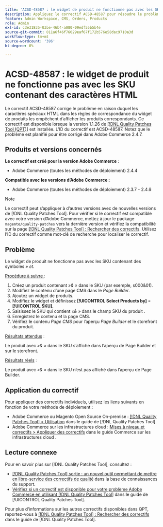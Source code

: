 ```yaml
---
title: 'ACSD-48587 : le widget de produit ne fonctionne pas avec les SKU contenant des caractères HTML'
description: Appliquez le correctif ACSD-48587 pour résoudre le problème d’Adobe Commerce en raison duquel les caractères spéciaux HTML dans les règles de correspondance du widget de produits les empêchent d’afficher les produits correspondants.
feature: Admin Workspace, CMS, Orders, Products
role: Admin
exl-id: c3e31835-03be-46b4-a080-09edf55b5b4e
source-git-commit: 011a6f46f76029eaf67f172b576e58dac9710a3d
workflow-type: tm+mt
source-wordcount: '396'
ht-degree: 0%

---
```


# ACSD-48587 : le widget de produit ne fonctionne pas avec les SKU contenant des caractères HTML

Le correctif ACSD-48587 corrige le problème en raison duquel les caractères spéciaux HTML dans les règles de correspondance du widget de produits les empêchent d’afficher les produits correspondants. Ce correctif est disponible lorsque la version 1.1.26 de [[!DNL Quality Patches Tool (QPT)]](https://experienceleague.adobe.com/fr/docs/commerce-operations/tools/quality-patches-tool/quality-patches-tool-to-self-serve-quality-patches) est installée. L’ID du correctif est ACSD-48587. Notez que le problème est planifié pour être corrigé dans Adobe Commerce 2.4.7.

## Produits et versions concernés

**Le correctif est créé pour la version Adobe Commerce :**

* Adobe Commerce (toutes les méthodes de déploiement) 2.4.4

**Compatible avec les versions d’Adobe Commerce :**

* Adobe Commerce (toutes les méthodes de déploiement) 2.3.7 - 2.4.6

>[!NOTE]
>
>Le correctif peut s’appliquer à d’autres versions avec de nouvelles versions de [!DNL Quality Patches Tool]. Pour vérifier si le correctif est compatible avec votre version d’Adobe Commerce, mettez à jour le package `magento/quality-patches` vers la dernière version et vérifiez la compatibilité sur la page [[!DNL Quality Patches Tool] : Rechercher des correctifs](https://experienceleague.adobe.com/tools/commerce-quality-patches/index.html?lang=fr). Utilisez l’ID du correctif comme mot-clé de recherche pour localiser le correctif.

## Problème

Le widget de produit ne fonctionne pas avec les SKU contenant des symboles *» et*.

<u>Procédure à suivre </u> :

1. Créez un produit contenant *»&amp; »* dans le SKU (par exemple, s000&amp;01).
1. Modifiez le contenu d’une page CMS dans le *Page Builder*.
1. Ajoutez un widget de produits.
1. Modifiez le widget et définissez **[!UICONTROL Select Products by]** = **[!UICONTROL SKU]**.
1. Saisissez le SKU qui contient *«&amp; »* dans le champ SKU du produit .
1. Enregistrez le contenu et la page CMS.
1. Vérifiez le contenu *Page CMS* pour l’aperçu *Page Builder* et le storefront du produit.

<u>Résultats attendus</u> :

Le produit avec *»&amp; »* dans le SKU s’affiche dans l’aperçu de Page Builder et sur le storefront.

<u>Résultats réels</u> :

Le produit avec *»&amp; »* dans le SKU n’est pas affiché dans l’aperçu de Page Builder.

## Application du correctif

Pour appliquer des correctifs individuels, utilisez les liens suivants en fonction de votre méthode de déploiement :

* Adobe Commerce ou Magento Open Source On-premise : [[!DNL Quality Patches Tool] > Utilisation](/help/tools/quality-patches-tool/usage.md) dans le guide de [!DNL Quality Patches Tool].
* Adobe Commerce sur les infrastructures cloud : [Mises à niveau et correctifs > Appliquer des correctifs](https://experienceleague.adobe.com/docs/commerce-cloud-service/user-guide/develop/upgrade/apply-patches.html?lang=fr) dans le guide Commerce sur les infrastructures cloud .

## Lecture connexe

Pour en savoir plus sur [!DNL Quality Patches Tool], consultez :

* [[!DNL Quality Patches Tool] sortie : un nouvel outil permettant de mettre en libre-service des correctifs de qualité](https://experienceleague.adobe.com/fr/docs/commerce-operations/tools/quality-patches-tool/quality-patches-tool-to-self-serve-quality-patches) dans la base de connaissances du support.
* [Vérifiez si un correctif est disponible pour votre problème Adobe Commerce en utilisant [!DNL Quality Patches Tool]](/help/tools/quality-patches-tool/patches-available-in-qpt/check-patch-for-magento-issue-with-magento-quality-patches.md) dans le guide de [!UICONTROL Quality Patches Tool].


Pour plus d’informations sur les autres correctifs disponibles dans QPT, reportez-vous à [[!DNL Quality Patches Tool] : Rechercher des correctifs](https://experienceleague.adobe.com/tools/commerce-quality-patches/index.html?lang=fr) dans le guide de [!DNL Quality Patches Tool].
